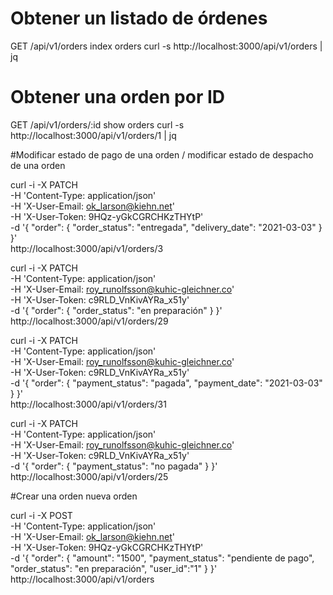 #  Obtener un listado de órdenes
GET /api/v1/orders
index orders
curl -s http://localhost:3000/api/v1/orders | jq

# Obtener una orden por ID
GET /api/v1/orders/:id
show orders
curl -s http://localhost:3000/api/v1/orders/1 | jq

#Modificar estado de pago de una orden / modificar estado de despacho de una orden

curl -i -X PATCH                                        \
       -H 'Content-Type: application/json'              \
       -H 'X-User-Email: ok_larson@kiehn.net'               \
       -H 'X-User-Token: 9HQz-yGkCGRCHKzTHYtP'          \
       -d '{ "order": { "order_status": "entregada", "delivery_date": "2021-03-03" } }'    \
       http://localhost:3000/api/v1/orders/3

curl -i -X PATCH                                        \
       -H 'Content-Type: application/json'              \
       -H 'X-User-Email: roy_runolfsson@kuhic-gleichner.co'               \
       -H 'X-User-Token: c9RLD_VnKivAYRa_x51y'          \
       -d '{ "order": { "order_status": "en preparación" } }'    \
       http://localhost:3000/api/v1/orders/29

curl -i -X PATCH                                        \
       -H 'Content-Type: application/json'              \
       -H 'X-User-Email: roy_runolfsson@kuhic-gleichner.co'               \
       -H 'X-User-Token: c9RLD_VnKivAYRa_x51y'          \
       -d '{ "order": { "payment_status": "pagada", "payment_date": "2021-03-03" } }'    \
       http://localhost:3000/api/v1/orders/31

curl -i -X PATCH                                        \
       -H 'Content-Type: application/json'              \
       -H 'X-User-Email: roy_runolfsson@kuhic-gleichner.co'               \
       -H 'X-User-Token: c9RLD_VnKivAYRa_x51y'          \
       -d '{ "order": { "payment_status": "no pagada" } }'    \
       http://localhost:3000/api/v1/orders/25

#Crear una orden nueva orden

curl -i -X POST                                                              \
     -H 'Content-Type: application/json'                                     \
     -H 'X-User-Email: ok_larson@kiehn.net'                                      \
     -H 'X-User-Token: 9HQz-yGkCGRCHKzTHYtP'                                 \
     -d '{ "order": { "amount": "1500", "payment_status": "pendiente de pago", "order_status": "en preparación", "user_id":"1" } }' \
     http://localhost:3000/api/v1/orders

